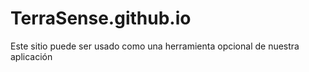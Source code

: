 # TerraSense.github.io
Este sitio puede ser usado como una herramienta opcional de nuestra aplicación
